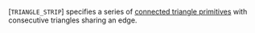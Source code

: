 [`TRIANGLE_STRIP`] specifies a series of
[connected triangle primitives](https://www.khronos.org/registry/vulkan/specs/1.3-extensions/html/vkspec.html#drawing-triangle-strips) with
consecutive triangles sharing an edge.